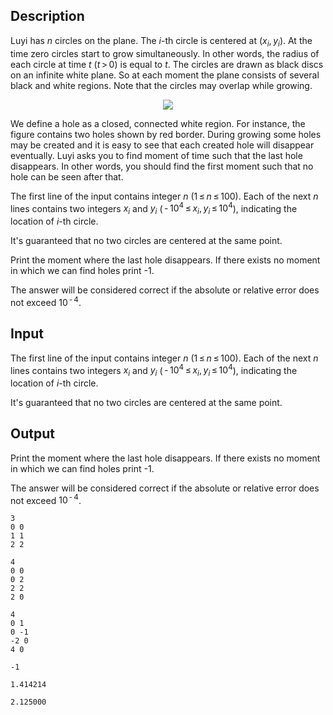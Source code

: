 ## Description

<div><p>Luyi has <span class="tex-span"><i>n</i></span> circles on the plane. The <span class="tex-span"><i>i</i></span>-th circle is centered at <span class="tex-span">(<i>x</i><sub class="lower-index"><i>i</i></sub>, <i>y</i><sub class="lower-index"><i>i</i></sub>)</span>. At the time zero circles start to grow simultaneously. In other words, the radius of each circle at time <span class="tex-span"><i>t</i> (<i>t</i> &gt; 0)</span> is equal to <span class="tex-span"><i>t</i></span>. The circles are drawn as black discs on an infinite white plane. So at each moment the plane consists of several black and white regions. Note that the circles may overlap while growing.</p><center> <img class="tex-graphics" src="file://EW1kEXkb.png" style="max-width: 100.0%;max-height: 100.0%;"> </center><p>We define a <span class="tex-font-style-underline">hole</span> as a closed, connected white region. For instance, the figure contains two holes shown by red border. During growing some holes may be created and it is easy to see that each created hole will disappear eventually. Luyi asks you to find moment of time such that the last hole disappears. In other words, you should find the first moment such that no hole can be seen after that.</p></div><div class="input-specification"><p>The first line of the input contains integer <span class="tex-span"><i>n</i></span> (<span class="tex-span">1 ≤ <i>n</i> ≤ 100</span>). Each of the next <span class="tex-span"><i>n</i></span> lines contains two integers <span class="tex-span"><i>x</i><sub class="lower-index"><i>i</i></sub></span> and <span class="tex-span"><i>y</i><sub class="lower-index"><i>i</i></sub></span> (<span class="tex-span"> - 10<sup class="upper-index">4</sup> ≤ <i>x</i><sub class="lower-index"><i>i</i></sub>, <i>y</i><sub class="lower-index"><i>i</i></sub> ≤ 10<sup class="upper-index">4</sup></span>), indicating the location of <span class="tex-span"><i>i</i></span>-th circle.</p><p>It's guaranteed that no two circles are centered at the same point.</p></div><div class="output-specification"><p>Print the moment where the last hole disappears. If there exists no moment in which we can find holes print <span class="tex-font-style-tt">-1</span>.</p><p>The answer will be considered correct if the absolute or relative error does not exceed <span class="tex-span">10<sup class="upper-index"> - 4</sup></span>.</p></div>

## Input

<p>The first line of the input contains integer <span class="tex-span"><i>n</i></span> (<span class="tex-span">1 ≤ <i>n</i> ≤ 100</span>). Each of the next <span class="tex-span"><i>n</i></span> lines contains two integers <span class="tex-span"><i>x</i><sub class="lower-index"><i>i</i></sub></span> and <span class="tex-span"><i>y</i><sub class="lower-index"><i>i</i></sub></span> (<span class="tex-span"> - 10<sup class="upper-index">4</sup> ≤ <i>x</i><sub class="lower-index"><i>i</i></sub>, <i>y</i><sub class="lower-index"><i>i</i></sub> ≤ 10<sup class="upper-index">4</sup></span>), indicating the location of <span class="tex-span"><i>i</i></span>-th circle.</p><p>It's guaranteed that no two circles are centered at the same point.</p>

## Output

<p>Print the moment where the last hole disappears. If there exists no moment in which we can find holes print <span class="tex-font-style-tt">-1</span>.</p><p>The answer will be considered correct if the absolute or relative error does not exceed <span class="tex-span">10<sup class="upper-index"> - 4</sup></span>.</p>





```input1
3
0 0
1 1
2 2

```




```input2
4
0 0
0 2
2 2
2 0

```




```input3
4
0 1
0 -1
-2 0
4 0

```




```output1
-1

```




```output2
1.414214

```




```output3
2.125000

```


